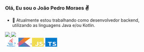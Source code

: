 ### Olá, Eu sou o João Pedro Moraes ✌

- 🔭 Atualmente estou trabalhando como desenvolvedor backend, utilizando as linguagens Java e/ou Kotlin.

<div>
  <a href="https://github.com/jpmoraess">
  <img height="160em" src="https://github-readme-stats.vercel.app/api?username=jpmoraess&show_icons=true&theme=dark&include_all_commits=true&count_private=true"/>
  <img height="160em" src="https://github-readme-stats.vercel.app/api/top-langs/?username=jpmoraess&layout=compact&langs_count=16&theme=dark"/>
</div>  


<div style="display: inline_block">
   <img align="center" alt="jpmoraess-Java" height="30" width="40" src="https://raw.githubusercontent.com/devicons/devicon/master/icons/java/java-original.svg"/>
   <img align="center" alt="jpmoraess-Kotlin" height="30" width="40" src="https://raw.githubusercontent.com/devicons/devicon/master/icons/kotlin/kotlin-original.svg"/>
   <img align="center" alt="jpmoraess-JavaScript" height="30" width="40" src="https://raw.githubusercontent.com/devicons/devicon/master/icons/javascript/javascript-plain.svg"/>
   <img align="center" alt="jpmoraess-JavaScript" height="30" width="40" src="https://raw.githubusercontent.com/devicons/devicon/master/icons/typescript/typescript-plain.svg"/>
</div>  

